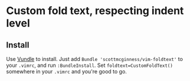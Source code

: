 Custom fold text, respecting indent level
=========================================

Install
-------

Use [Vundle](https://github.com/gmarik/vundle) to install. Just add `Bundle 'scottmcginness/vim-foldtext'` to your `.vimrc`, and run `:BundleInstall`. Set `foldtext=CustomFoldText()` somewhere in your `.vimrc` and you're good to go.
